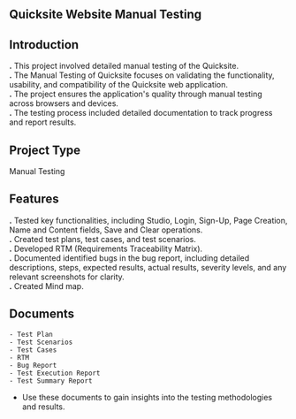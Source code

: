 ## Quicksite Website Manual Testing

## Introduction 

**.** This project involved detailed manual testing of the Quicksite.                                                                                                                                                
**.** The Manual Testing of Quicksite focuses on validating the functionality, usability, and compatibility of the Quicksite web application.                                                                        
**.** The project ensures the application's quality through manual testing across browsers and devices.                                                                                                              
**.** The testing process included detailed documentation to track progress and report results.

## Project Type

Manual Testing                                                                                                

## Features

**.** Tested key functionalities, including Studio, Login, Sign-Up, Page Creation, Name and Content fields, Save and Clear operations.                                                                               
**.** Created test plans, test cases, and test scenarios.                                                                                                                                                            
**.** Developed RTM (Requirements Traceability Matrix).                                                                                                                                                              
**.** Documented identified bugs in the bug report, including detailed descriptions, steps, expected results, actual results, severity levels, and any relevant screenshots for clarity.                             
**.** Created Mind map.

## Documents

    - Test Plan
    - Test Scenarios
    - Test Cases
    - RTM 
    - Bug Report
    - Test Execution Report
    - Test Summary Report
  - Use these documents to gain insights into the testing methodologies and results.
